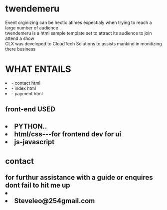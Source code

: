 # twendemeru
Event orginizing can be hectic atimes expectialy when trying to reach a large number of audience .<br>
twendemeru is a html  sample template set to attract its audience to join attend a show <br>
CLX was  developed to CloudTech Solutions to  assists   mankind in monitizing there business   <br>
   <H1> WHAT ENTAILS </H1>
    <li>- contact html</li>
    <li>- index html</li>
    <li>- payment  html</li>
    
    
   <H2> front-end  USED<H2>
   <li>PYTHON..
   <li>html/css---for frontend dev for ui
   <li>js-javascript
   <H3>contact</H3>
for furthur assistance with a guide or enquires  dont fail to hit me up 
<li href="steveleo254@gmail.com"><li>Steveleo@254gmail.com</li>
